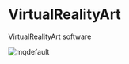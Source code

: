 # VirtualRealityArt
VirtualRealityArt software



![mqdefault](https://github.com/hunterjreid/VirtualRealityArt/assets/62681404/34f87e14-c1aa-429e-af0d-8602aad0b127)
